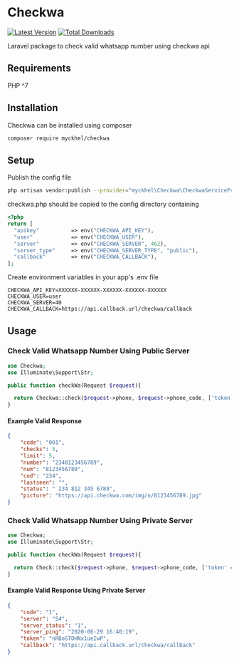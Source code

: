 # Checkwa
[![Latest Version](https://img.shields.io/github/release/myckhel/checkwa.svg?style=flat-square)](https://github.com/myckhel/checkwa/releases)
[![Total Downloads](https://img.shields.io/packagist/dt/myckhel/checkwa.svg?style=flat-square)](https://packagist.org/packages/myckhel/checkwa)

Laravel package to check valid whatsapp number using checkwa api

## Requirements
PHP ^7

## Installation

Checkwa can be installed using composer

```bash
composer require myckhel/checkwa
```

## Setup

Publish the config file
```bash
php artisan vendor:publish --provider="myckhel\Checkwa\CheckwaServiceProvider"
```
checkwa.php should be copied to the config directory containing
```php
<?php
return [
  "apikey"          => env("CHECKWA_API_KEY"),
  "user"            => env("CHECKWA_USER"),
  "server"          => env("CHECKWA_SERVER", 462),
  "server_type"     => env("CHECKWA_SERVER_TYPE", "public"),
  "callback"        => env("CHECKWA_CALLBACK"),
];
```
Create environment variables in your app's .env file

```env
CHECKWA_API_KEY=XXXXXX-XXXXXX-XXXXXX-XXXXXX-XXXXXX
CHECKWA_USER=user
CHECKWA_SERVER=40
CHECKWA_CALLBACK=https://api.callback.url/checkwa/callback
```

## Usage

### Check Valid Whatsapp Number Using Public Server
```php
use Checkwa;
use Illuminate\Support\Str;
```
```php
public function checkWa(Request $request){

  return Checkwa::check($request->phone, $request->phone_code, ['token' => Str::random(), 'hide_image' => '1']);
}
```
#### Example Valid Response
```json
{
    "code": "001",
    "checks": 5,
    "limit": 5,
    "number": "2348123456789",
    "num": "8123456789",
    "cod": "234",
    "lastseen": "",
    "status": " 234 812 345 6789",
    "picture": "https://api.checkwa.com/img/n/8123456789.jpg"
}
```

### Check Valid Whatsapp Number Using Private Server
```php
use Checkwa;
use Illuminate\Support\Str;
```
```php
public function checkWa(Request $request){

  return Check::check($request->phone, $request->phone_code, ['token' => Str::random(), 'hide_image' => '1']);
}
```
#### Example Valid Response Using Private Server
```json
{
    "code": "1",
    "server": "54",
    "server_status": "1",
    "server_ping": "2020-06-29 16:40:19",
    "token": "nRBoSTOHNx1ueIwP",
    "callback": "https://api.callback.url/checkwa/callback"
}
```
